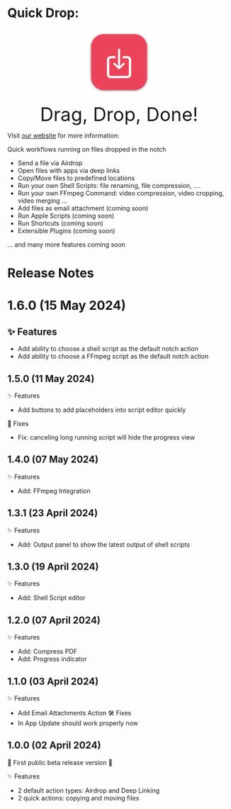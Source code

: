 # Quick Drop:

<p align="center">
  <img width="150" height="150" src="assets/logo.png">
</p>

<p align="center">
<span style="font-size:3em;">Drag, Drop, Done!</span>
<p>

Visit [our website](https://quickdrop.antran.app/) for more information:

Quick workflows running on files dropped in the notch

- Send a file via Airdrop
- Open files with apps via deep links
- Copy/Move files to predefined locations
- Run your own Shell Scripts: file renaming, file compression, ....
- Run your own FFmpeg Command: video compression, video cropping, video merging ...
- Add files as email attachment (coming soon)
- Run Apple Scripts (coming soon)
- Run Shortcuts (coming soon)
- Extensible Plugins (coming soon)

... and many more features coming soon

# Release Notes

# 1.6.0 (15 May 2024)

## ✨ Features

- Add ability to choose a shell script as the default notch action
- Add ability to choose a FFmpeg script as the default notch action

## 1.5.0 (11 May 2024)

✨ Features
- Add buttons to add placeholders into script editor quickly

🐞 Fixes
- Fix: canceling long running script will hide the progress view

## 1.4.0 (07 May 2024)

✨ Features
- Add: FFmpeg Integration

## 1.3.1 (23 April 2024)

✨ Features
- Add: Output panel to show the latest output of shell scripts

## 1.3.0 (19 April 2024)

✨ Features
- Add: Shell Script editor

## 1.2.0 (07 April 2024)

✨ Features
- Add: Compress PDF
- Add: Progress indicator

## 1.1.0 (03 April 2024)

✨ Features
- Add Email Attachments Action
🛠️ Fixes
- In App Update should work properly now

## 1.0.0 (02 April 2024)

🚨 First public beta release version 🥳

✨ Features
- 2 default action types: Airdrop and Deep Linking
- 2 quick actions: copying and moving files